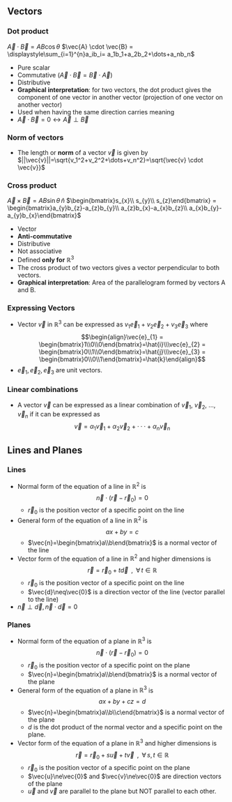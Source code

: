 ## Vectors
### Dot product
$\vec{A} \cdot \vec{B} = AB \cos{θ}$
$\vec{A} \cdot \vec{B} = \displaystyle\sum_{i=1}^{n}a_ib_i= a_1b_1+a_2b_2+\dots+a_nb_n$
- Pure scalar
- Commutative ($\vec{A} \cdot \vec{B} = \vec{B} \cdot \vec{A}$)
- Distributive
- **Graphical interpretation**: for two vectors, the dot product gives the component of one vector in another vector (projection of one vector on another vector)
- Used when having the same direction carries meaning
- $\vec{A}\cdot \vec{B}=0\leftrightarrow \vec{A}\perp \vec{B}$
### Norm of vectors
- The length or **norm** of a vector $\vec{v}$ is given by $||\vec{v}||=\sqrt{v_1^2+v_2^2+\dots+v_n^2}=\sqrt{\vec{v} \cdot \vec{v}}$
### Cross product
$\vec{A} \times \vec{B} = AB \sin{θ}\,\hat{n}$
$\begin{bmatrix}s_{x}\\ s_{y}\\ s_{z}\end{bmatrix} = \begin{bmatrix}a_{y}b_{z}-a_{z}b_{y}\\ a_{z}b_{x}-a_{x}b_{z}\\ a_{x}b_{y}-a_{y}b_{x}\end{bmatrix}$
- Vector
- **Anti-commutative**
- Distributive
- Not associative
- Defined **only for** $\mathbb{R}^3$
- The cross product of two vectors gives a vector perpendicular to both vectors.
- **Graphical interpretation**: Area of the parallelogram formed by vectors A and B.
### Expressing Vectors
- Vector $\vec{v}$ in $\mathbb{R}^{3}$ can be expressed as $v_{1}\vec{e}_{1}+v_{2}\vec{e}_{2}+v_{3}\vec{e}_{3}$ where 
$$\begin{align}\vec{e}_{1} = \begin{bmatrix}1\\0\\0\end{bmatrix}=\hat{i}\\\vec{e}_{2} = \begin{bmatrix}0\\1\\0\end{bmatrix}=\hat{j}\\\vec{e}_{3} = \begin{bmatrix}0\\0\\1\end{bmatrix}=\hat{k}\end{align}$$
- $\vec{e}_{1}, \vec{e}_{2},\vec{e}_{3}$ are unit vectors.
### Linear combinations
- A vector $\vec{v}$ can be expressed as a linear combination of $\vec{v}_{1}$, $\vec{v}_{2}$, $\dots$, $\vec{v}_{n}$ if it can be expressed as $$\vec{v}=α_1\vec{v}_1+α_2\vec{v}_2+···+α_n\vec{v}_n$$
## Lines and Planes
### Lines
- Normal form of the equation of a line in $\mathbb{R}^2$ is $$\vec{n}\cdot(\vec{r}-\vec{r}_{0})=0$$
	- $\vec{r}_{0}$ is the position vector of a specific point on the line
- General form of the equation of a line in $\mathbb{R}^2$ is $$ax+by=c$$
	- $\vec{n}=\begin{bmatrix}a\\b\end{bmatrix}$ is a normal vector of the line
- Vector form of the equation of a line in $\mathbb{R}^2$ and higher dimensions is $$\vec{r}=\vec{r}_0+t\vec{d}\,\,\,,\,\,\,\forall\, t∈\mathbb{R}$$
	- $\vec{r}_{0}$ is the position vector of a specific point on the line
	- $\vec{d}\neq\vec{0}$ is a direction vector of the line (vector parallel to the line)
- $\vec{n}\perp \vec{d},\vec{n}\cdot \vec{d}=0$
### Planes
- Normal form of the equation of a plane in $\mathbb{R}^3$ is $$\vec{n}\cdot(\vec{r}-\vec{r}_{0})=0$$
	- $\vec{r}_{0}$ is the position vector of a specific point on the plane
	- $\vec{n}=\begin{bmatrix}a\\b\end{bmatrix}$ is a normal vector of the plane
- General form of the equation of a plane in $\mathbb{R}^3$ is $$ax+by+cz=d$$
	- $\vec{n}=\begin{bmatrix}a\\b\\c\end{bmatrix}$ is a normal vector of the plane
	- $d$ is the dot product of the normal vector and a specific point on the plane.
- Vector form of the equation of a plane in $\mathbb{R}^3$ and higher dimensions is $$\vec{r}=\vec{r}_0+s\vec{u}+t\vec{v}\,\,\,,\,\,\,\forall\, s,t∈\mathbb{R}$$
	- $\vec{r}_{0}$ is the position vector of a specific point on the plane
	- $\vec{u}\ne\vec{0}$ and $\vec{v}\ne\vec{0}$ are direction vectors of the plane
	- $\vec{u}$ and $\vec{v}$ are parallel to the plane but NOT parallel to each other.